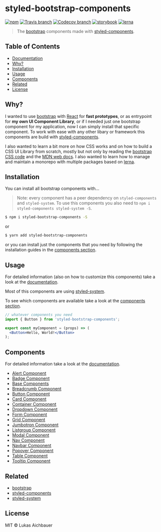 # styled-bootstrap-components

[![npm](https://img.shields.io/npm/v/styled-bootstrap-components.svg?style=flat-square)](https://www.npmjs.com/package/styled-bootstrap-components)
[![Travis branch](https://img.shields.io/travis/aichbauer/styled-bootstrap-components/master.svg?style=flat-square)](https://travis-ci.org/aichbauer/styled-bootstrap-components)
[![Codecov branch](https://img.shields.io/codecov/c/github/aichbauer/styled-bootstrap-components/master.svg?style=flat-square)](https://codecov.io/gh/aichbauer/styled-bootstrap-components)
[![storybook](https://img.shields.io/badge/docs%20with-storybook-f1618c.svg?style=flat-square)](https://aichbauer.github.io/styled-bootstrap-components)
[![lerna](https://img.shields.io/badge/maintained%20with-lerna-cc00ff.svg?style=flat-square)](https://lernajs.io/)

> The [bootstrap](https://getbootstrap.com) components made with [styled-components](https://styled-components.com).

## Table of Contents

* [Documentation](https://aichbauer.github.io/styled-bootstrap-components)
* [Why?](#why)
* [Installation](#installation)
* [Usage](#Usage)
* [Components](#components)
* [Related](#related)
* [License](#license)

## Why?

I wanted to use [bootstrap](https://getbootstrap.com) with [React](https://reactjs.org/) for **fast prototypes**, or as entrypoint for **my own UI Component Library**, or if I needed just one bootstrap component for my application, now I can simply install that specific component. To work with ease with any other libary or framework this components are build with [styled-components](https://styled-components.com).

I also wanted to learn a bit more on how CSS works and on how to build a CSS UI Library from scratch, mostly but not only by reading the [bootstrap CSS code](https://maxcdn.bootstrapcdn.com/bootstrap/4.0.0/css/bootstrap.css) and the [MDN web docs](https://developer.mozilla.org/en-US/docs/Web/CSS). I also wanted to learn how to manage and maintain a monorepo with multiple packages based on [lerna](https://lernajs.io/).

## Installation

You can install all bootstrap components with...

> Note: every component has a peer dependency on `styled-components` and `styled-system`. To use this components you also need to `npm i styled-components styled-system -S`.

```sh
$ npm i styled-bootstrap-components -S
```

or

```sh
$ yarn add styled-bootstrap-components
```

or you can install just the components that you need by following the installation guides in the [components section](#components).

## Usage

For detailed information (also on how to customize this components) take a look at the [documentation](https://aichbauer.github.io/styled-bootstrap-components).

Most of this components are using [styled-system](http://jxnblk.com/styled-system/).

To see which components are available take a look at the [components section](#components).

```jsx
// whatever components you need
import { Button } from 'styled-bootstrap-components';

export const myComponent = (props) => (
  <Button>Hello, World!</Button>
);
```

## Components

For detailed information take a look at the [documentation](https://aichbauer.github.io/styled-bootstrap-components).

* [Alert Component](https://github.com/aichbauer/styled-bootstrap-components/tree/master/packages/styled-alert-component#readme)
* [Badge Component](https://github.com/aichbauer/styled-bootstrap-components/tree/master/packages/styled-badge-component#readme)
* [Base Components](https://github.com/aichbauer/styled-bootstrap-components/tree/master/packages/styled-base-components#readme)
* [Breadcrumb Component](https://github.com/aichbauer/styled-bootstrap-components/tree/master/packages/styled-breadcrumb-component#readme)
* [Button Component](https://github.com/aichbauer/styled-bootstrap-components/tree/master/packages/styled-button-component#readme)
* [Card Component](https://github.com/aichbauer/styled-bootstrap-components/tree/master/packages/styled-card-component#readme)
* [Container Component](https://github.com/aichbauer/styled-bootstrap-components/tree/master/packages/styled-container-component#readme)
* [Dropdown Component](https://github.com/aichbauer/styled-bootstrap-components/tree/master/packages/styled-dropdown-component#readme)
* [Form Component](https://github.com/aichbauer/styled-bootstrap-components/tree/master/packages/styled-form-component#readme)
* [Grid Component](https://github.com/aichbauer/styled-bootstrap-components/tree/master/packages/styled-grid-system-component#readme)
* [Jumbotron Component](https://github.com/aichbauer/styled-bootstrap-components/tree/master/packages/styled-jumbotron-component#readme)
* [Listgroup Component](https://github.com/aichbauer/styled-bootstrap-components/tree/master/packages/styled-listgroup-component#readme)
* [Modal Component](https://github.com/aichbauer/styled-bootstrap-components/tree/master/packages/styled-modal-component#readme)
* [Nav Component](https://github.com/aichbauer/styled-bootstrap-components/tree/master/packages/styled-nav-component#readme)
* [Navbar Component](https://github.com/aichbauer/styled-bootstrap-components/tree/master/packages/styled-navbar-component#readme)
* [Popover Component](https://github.com/aichbauer/styled-bootstrap-components/tree/master/packages/styled-popover-component#readme)
* [Table Component](https://github.com/aichbauer/styled-bootstrap-components/tree/master/packages/styled-table-component#readme)
* [Tooltip Component](https://github.com/aichbauer/styled-bootstrap-components/tree/master/packages/styled-tooltip-component#readme)

## Related

* [bootstrap](https://getbootstrap.com)
* [styled-components](https://styled-components.com)
* [styled-system](http://jxnblk.com/styled-system/)

## License

MIT © Lukas Aichbauer
